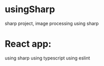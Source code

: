 # usingSharp
sharp project, image processing using sharp

# React app:

using sharp
using typescript
using eslint


